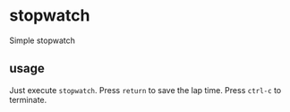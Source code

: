 # stopwatch

Simple stopwatch

## usage

Just execute `stopwatch`. Press `return` to save the lap time. Press `ctrl-c` to terminate.
